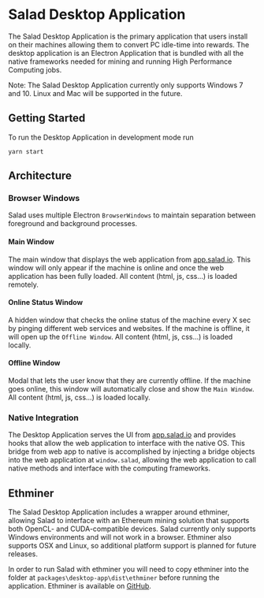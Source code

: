 # Salad Desktop Application

The Salad Desktop Application is the primary application that users install on their machines allowing them to convert PC idle-time into rewards. The desktop application is an Electron Application that is bundled with all the native frameworks needed for mining and running High Performance Computing jobs.

Note: The Salad Desktop Application currently only supports Windows 7 and 10. Linux and Mac will be supported in the future.

## Getting Started

To run the Desktop Application in development mode run

```
yarn start
```

## Architecture

### Browser Windows

Salad uses multiple Electron `BrowserWindows` to maintain separation between foreground and background processes.

#### Main Window

The main window that displays the web application from [app.salad.io](https://app.salad.io/). This window will only appear if the machine is online and once the web application has been fully loaded. All content (html, js, css...) is loaded remotely.

#### Online Status Window

A hidden window that checks the online status of the machine every X sec by pinging different web services and websites. If the machine is offline, it will open up the `Offline Window`. All content (html, js, css...) is loaded locally.

#### Offline Window

Modal that lets the user know that they are currently offline. If the machine goes online, this window will automatically close and show the `Main Window`. All content (html, js, css...) is loaded locally.

### Native Integration

The Desktop Application serves the UI from [app.salad.io](https://app.salad.io/) and provides hooks that allow the web application to interface with the native OS. This bridge from web app to native is accomplished by injecting a bridge objects into the web application at `window.salad`, allowing the web application to call native methods and interface with the computing frameworks.

## Ethminer

The Salad Desktop Application includes a wrapper around ethminer, allowing Salad to interface with an Ethereum mining solution that supports both OpenCL- and CUDA-compatible devices. Salad currently only supports Windows environments and will not work in a browser. Ethminer also supports OSX and Linux, so additional platform support is planned for future releases.

In order to run Salad with ethminer you will need to copy ethminer into the folder at `packages\desktop-app\dist\ethminer` before running the application. Ethminer is available on [GitHub](https://github.com/ethereum-mining/ethminer).
